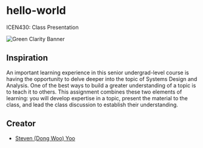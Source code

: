 # hello-world
ICEN430: Class Presentation

![Green Clarity Banner](https://imgur.com/gallery/YRVEe)



## Inspiration
An important learning experience in this senior undergrad-level course is having the opportunity to delve deeper into the topic of Systems Design and Analysis.  One of the best ways to build a greater understanding of a topic is to teach it to others. This assignment combines these two elements of learning: you will develop expertise in a topic, present the material to the class, and lead the class discussion to establish their understanding.

## Creator
* [Steven (Dong Woo) Yoo](https://github.com/byteyoo)
